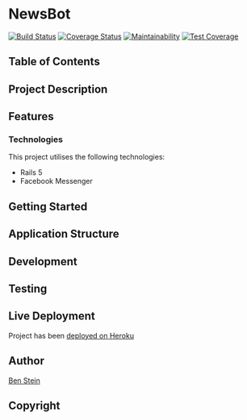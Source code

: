 # NewsBot

[![Build Status](https://travis-ci.org/bpstein/messenger-newsbot.svg?branch=master)](https://travis-ci.org/bpstein/messenger-newsbot)
[![Coverage Status](https://coveralls.io/repos/github/bpstein/messenger-newsbot/badge.svg)](https://coveralls.io/github/bpstein/messenger-newsbot)
[![Maintainability](https://api.codeclimate.com/v1/badges/423179b4af00d0679ab1/maintainability)](https://codeclimate.com/github/bpstein/messenger-newsbot/maintainability)
[![Test Coverage](https://api.codeclimate.com/v1/badges/423179b4af00d0679ab1/test_coverage)](https://codeclimate.com/github/bpstein/messenger-newsbot/test_coverage)

## Table of Contents

## Project Description

## Features
### Technologies
This project utilises the following technologies:
* Rails 5
* Facebook Messenger

## Getting Started

## Application Structure

## Development

## Testing

## Live Deployment
Project has been [deployed on Heroku](http://.herokuapp.com/)

## Author
[Ben Stein](https://github.com/bpstein)

## Copyright